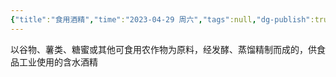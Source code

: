 ```yaml
---
{"title":"食用酒精","time":"2023-04-29 周六","tags":null,"dg-publish":true,"permalink":"/300 评价/Z 配料详解/食用酒精/","dgPassFrontmatter":true,"created":"2024-01-25T18:45:04.000+08:00","updated":"2024-01-25T18:45:04.000+08:00"}
---
```



以谷物、薯类、糖蜜或其他可食用农作物为原料，经发酵、蒸馏精制而成的，供食品工业使用的含水酒精
